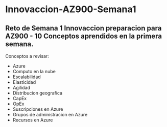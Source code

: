 # Innovaccion-AZ900-Semana1
## Reto de Semana 1 Innovaccion preparacion para AZ900 - 10 Conceptos aprendidos en la primera semana. 

Conceptos a revisar:

- Azure
- Computo en la nube
- Escalabilidad
- Elasticidad
- Agilidad
- Distribucion geografica
- CapEx
- OpEx
- Suscripciones en Azure
- Grupos de administracion en Azure
- Recursos en Azure
